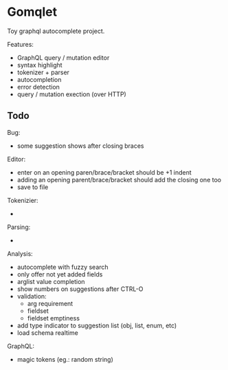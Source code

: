 # Gomqlet

Toy graphql autocomplete project.

Features:

- GraphQL query / mutation editor
- syntax highlight
- tokenizer + parser
- autocompletion
- error detection
- query / mutation exection (over HTTP)

## Todo

Bug:

- some suggestion shows after closing braces

Editor:

- enter on an opening paren/brace/bracket should be +1 indent
- adding an opening parent/brace/bracket should add the closing one too
- save to file

Tokenizier:

-

Parsing:

-

Analysis:

- autocomplete with fuzzy search
- only offer not yet added fields
- arglist value completion
- show numbers on suggestions after CTRL-O
- validation:
    - arg requirement
    - fieldset
    - fieldset emptiness
- add type indicator to suggestion list (obj, list, enum, etc)
- load schema realtime

GraphQL:

- magic tokens (eg.: random string)
